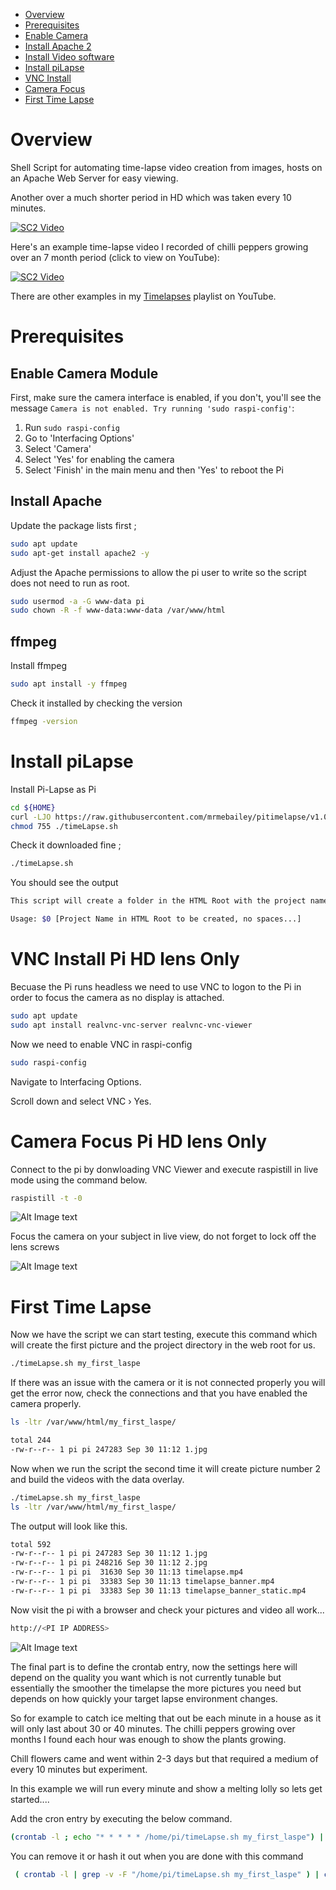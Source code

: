 [This document is formatted with GitHub-Flavored Markdown.    ]:#
[For better viewing, including hyperlinks, read it online at  ]:#
[https://github.com/mrmebailey/pitimelapse/blob/main/README.md]:#

* [Overview](#Overview)
* [Prerequisites](#prerequisites)
* [Enable Camera](#enable-camera-module)
* [Install Apache 2](#install-apache)
* [Install Video software](#ffmpeg)
* [Install piLapse](#install-pilapse)
* [VNC Install](#vnc-install-pi-hd-lens-only)
* [Camera Focus](#camera-focus-pi-hd-lens-only)
* [First Time Lapse](#first-time-lapse)

# Overview
Shell Script for automating time-lapse video creation from images, hosts on an Apache Web Server for easy viewing.

Another over a much shorter period in HD which was taken every 10 minutes.

[![SC2 Video](https://img.youtube.com/vi/qcc47tjRBUc/0.jpg)](https://www.youtube.com/embed/qcc47tjRBUc)

Here's an example time-lapse video I recorded of chilli peppers growing over an 7 month period (click to view on YouTube):

[![SC2 Video](https://img.youtube.com/vi/c2NePLQ2OQk/0.jpg)](https://www.youtube.com/embed/c2NePLQ2OQk)


There are other examples in my <a href="https://www.youtube.com/channel/UCq2082CCgrotqy21P-IxtTw">Timelapses</a> playlist on YouTube.


# Prerequisites
## Enable Camera Module
First, make sure the camera interface is enabled, if you don't, you'll see the message `Camera is not enabled. Try running 'sudo raspi-config'`:

  1. Run `sudo raspi-config`
  2. Go to 'Interfacing Options'
  3. Select 'Camera'
  4. Select 'Yes' for enabling the camera
  5. Select 'Finish' in the main menu and then 'Yes' to reboot the Pi

## Install Apache

Update the package lists first ;

```bash
sudo apt update
sudo apt-get install apache2 -y
```
Adjust the Apache permissions to allow the pi user to write so the script does not need to run
as root.

```bash
sudo usermod -a -G www-data pi
sudo chown -R -f www-data:www-data /var/www/html
```

## ffmpeg

Install ffmpeg

```bash
sudo apt install -y ffmpeg
```

Check it installed by checking the version

```bash
ffmpeg -version
```

# Install piLapse

Install Pi-Lapse as Pi

```bash
cd ${HOME}
curl -LJO https://raw.githubusercontent.com/mrmebailey/pitimelapse/v1.0/timeLapse.sh
chmod 755 ./timeLapse.sh
```

Check it downloaded fine ;

```bash
./timeLapse.sh
```
You should see the output 

```bash
This script will create a folder in the HTML Root with the project name

Usage: $0 [Project Name in HTML Root to be created, no spaces...]
```

# VNC Install Pi HD lens Only
Becuase the Pi runs headless we need to use VNC to logon to the Pi in order to focus the camera as no display is attached.
```bash
sudo apt update
sudo apt install realvnc-vnc-server realvnc-vnc-viewer
```
Now we need to enable VNC in raspi-config
```bash
sudo raspi-config
```
Navigate to Interfacing Options.

Scroll down and select VNC › Yes.

# Camera Focus Pi HD lens Only
Connect to the pi by donwloading VNC Viewer and execute raspistill in live mode using the 
command below.

```bash
raspistill -t -0
```

![Alt Image text](/resources/vnc_camera_command.png?raw=true "Camera Command")

Focus the camera on your subject in live view, do not forget to lock off the lens screws

![Alt Image text](/resources/vnc_focus.png?raw=true "Camera Command")


# First Time Lapse
Now we have the script we can start testing, execute this command which will create the first picture and the project directory in the web root for us.

```bash
./timeLapse.sh my_first_laspe
```

If there was an issue with the camera or it is not connected properly you will get the error now, check the connections and that you have enabled the camera properly.

```bash
ls -ltr /var/www/html/my_first_laspe/
```

```bash
total 244
-rw-r--r-- 1 pi pi 247283 Sep 30 11:12 1.jpg
```

Now when we run the script the second time it will create picture number 2 and build the videos with the data overlay.

```bash
./timeLapse.sh my_first_laspe
ls -ltr /var/www/html/my_first_laspe/
```

The output will look like this.

```bash
total 592
-rw-r--r-- 1 pi pi 247283 Sep 30 11:12 1.jpg
-rw-r--r-- 1 pi pi 248216 Sep 30 11:12 2.jpg
-rw-r--r-- 1 pi pi  31630 Sep 30 11:13 timelapse.mp4
-rw-r--r-- 1 pi pi  33383 Sep 30 11:13 timelapse_banner.mp4
-rw-r--r-- 1 pi pi  33383 Sep 30 11:13 timelapse_banner_static.mp4
```

Now visit the pi with a browser and check your pictures and video all work...
```bash
http://<PI IP ADDRESS>
```

![Alt Image text](/resources/pi_first_proj.png?raw=true "Camera Command")

The final part is to define the crontab entry, now the settings here will depend on the quality you want which is not currently tunable but essentially the smoother the timelapse the more pictures you need but depends on how quickly your target lapse environment changes.

So for example to catch ice melting that out be each minute in a house as it will only last about 30 or 40 minutes.  The chilli peppers growing over months I found each hour was enough to show the plants growing.

Chill flowers came and went within 2-3 days but that required a medium of every 10 minutes but experiment.

In this example we will run every minute and show a melting lolly so lets get started....

Add the cron entry by executing the below command.

```bash
(crontab -l ; echo "* * * * * /home/pi/timeLapse.sh my_first_laspe") | crontab
```

You can remove it or hash it out when you are done with this command

```bash
 ( crontab -l | grep -v -F "/home/pi/timeLapse.sh my_first_laspe" ) | crontab -
```






